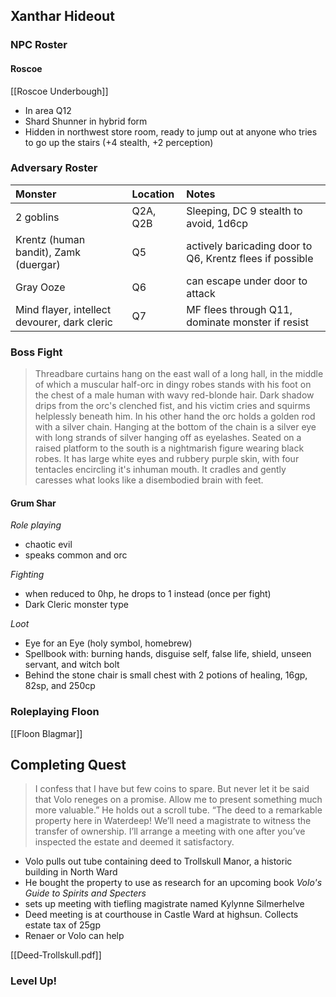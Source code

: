 ## Xanthar Hideout

### NPC Roster
 
 #### Roscoe
 
 [[Roscoe Underbough]]
 
 - In area Q12
 - Shard Shunner in hybrid form
 - Hidden in northwest store room, ready to jump out at anyone who tries to go up the stairs (+4 stealth, +2 perception)

### Adversary Roster

| Monster | Location | Notes |
| :--- | :--- | :--- |
| 2 goblins | Q2A, Q2B | Sleeping, DC 9 stealth to avoid, 1d6cp |
| Krentz (human bandit), Zamk (duergar) | Q5 | actively baricading door to Q6, Krentz flees if possible |
| Gray Ooze | Q6 | can escape under door to attack |
| Mind flayer, intellect devourer, dark cleric | Q7 | MF flees through Q11, dominate monster if resist |


### Boss Fight

> Threadbare curtains hang on the east wall of a long hall, in the middle of which a muscular half-orc in dingy robes stands with his foot on the chest of a male human with wavy red-blonde hair. Dark shadow drips from the orc's clenched fist, and his victim cries and squirms helplessly beneath him. In his other hand the orc holds a golden rod with a silver chain. Hanging at the bottom of the chain is a silver eye with long strands of silver hanging off as eyelashes.
> Seated on a raised platform to the south is a nightmarish figure wearing black robes. It has large white eyes and rubbery purple skin, with four tentacles encircling it's inhuman mouth. It cradles and gently caresses what looks like a disembodied brain with feet.

 #### Grum Shar

*Role playing*

- chaotic evil
- speaks common and orc

*Fighting*

- when reduced to 0hp, he drops to 1 instead (once per fight)
- Dark Cleric monster type

*Loot*

- Eye for an Eye (holy symbol, homebrew)
- Spellbook with: burning hands, disguise self, false life, shield, unseen servant, and witch bolt
- Behind the stone chair is small chest with 2 potions of healing, 16gp, 82sp, and 250cp


### Roleplaying Floon

[[Floon Blagmar]]

## Completing Quest

>I confess that I have but few coins to spare. But never let it be said
>that Volo reneges on a promise. Allow me to present something much more
>valuable.” He holds out a scroll tube. “The deed to a remarkable
>property here in Waterdeep! We’ll need a magistrate to witness the
>transfer of ownership. I’ll arrange a meeting with one after you’ve
>inspected the estate and deemed it satisfactory.

- Volo pulls out tube containing deed to Trollskull Manor, a historic building in North Ward
- He bought the property to use as research for an upcoming book *Volo's Guide to Spirits and Specters*
- sets up meeting with tiefling magistrate named Kylynne Silmerhelve
- Deed meeting is at courthouse in Castle Ward at highsun. Collects estate tax of 25gp
- Renaer or Volo can help

[[Deed-Trollskull.pdf]]

### Level Up!